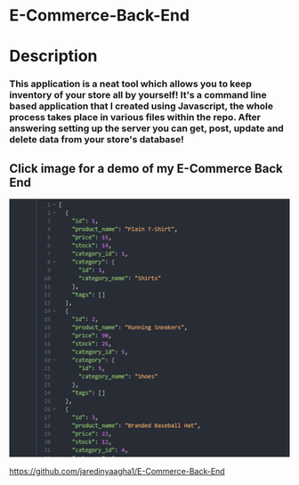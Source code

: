 # E-Commerce-Back-End
# Description
### This application is a neat tool which allows you to keep inventory of your store all by yourself! It's a command line based application that I created using Javascript, the whole process takes place in various files within the repo. After answering setting up the server you can get, post, update and delete data from your store's database!

## Click image for a demo of my E-Commerce Back End <br>
<a href="https://watch.screencastify.com/v/LkJRV2i5TbHwiT76kaPK"><img src="./assets/Capture.PNG"></img></a>

https://github.com/jaredinyaagha1/E-Commerce-Back-End